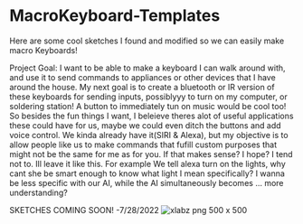 # MacroKeyboard-Templates

Here are some cool sketches I found and modified so we can easily make macro Keyboards!

Project Goal: I want to be able to make a keyboard I can walk around with, and use it to send commands to appliances or other devices that I have around the house. My next goal is to create a bluetooth or IR version of these keyboards for sending inputs, possiblyyy to turn on my computer, or soldering station! A button to immediately tun on music would be cool too! So besides the fun things I want, I beleieve theres alot of useful applications these could have for us, maybe we could even ditch the buttons and add voice control. We kinda already have it(SIRI & Alexa), but my objective is to allow people like us to make commands that fufill custom purposes that might not be the same for me as for you. If that makes sense? I hope? I tend not to. 
Ill leave it like this. 
For example We tell alexa turn on the lights, why cant she be smart enough to know what light I mean specifically? I wanna be less specific with our AI, while the AI simultaneously becomes ... more understanding? 


SKETCHES COMING SOON! -7/28/2022
![xlabz png 500 x 500](https://user-images.githubusercontent.com/92896220/181507523-48cbe153-6982-42bb-8e7e-a8ef4b59320f.png)
